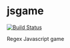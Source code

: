 jsgame
======
[![Build Status](https://travis-ci.org/Ahineya/jsgame.svg?branch=master)](https://travis-ci.org/Ahineya/jsgame)

Regex Javascript game
